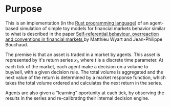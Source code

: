 # Purpose
This is an implementation (in the [Rust programming language](https://www.rust-lang.org/)) of an agent-based simulation of simple toy models for financial markets behavior similar to what is described in the paper [Self-referential behaviour, overreaction and conventions in financial markets
](https://www.sciencedirect.com/science/article/abs/pii/S0167268106000576) by Matthieu Wyart and Jean-Philippe Bouchaud.

The premise is that an asset is traded in a market by agents. This asset is represented by it's return series $x_t$, where $t$ is a discrete time parameter. At each tick of the market, each agent make a decision on a volume to buy/sell, with a given decision rule. The total volume is aggregated and the next value of the return is determined by a market response function, which takes the total volume ordered and calculates the next return in the series.

Agents are also given a "learning" oportunity at each tick, by observing the results in the series and re-calibrating their internal decision engine.
